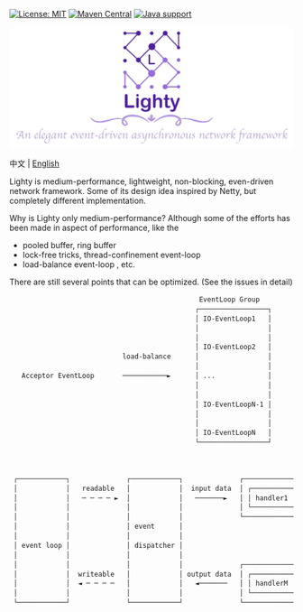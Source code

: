 [![License: MIT](https://img.shields.io/badge/License-MIT-yellow.svg)](https://opensource.org/licenses/MIT)
[![Maven Central](https://maven-badges.herokuapp.com/maven-central/io.github.light0x00/lighty/badge.svg)](https://maven-badges.herokuapp.com/maven-central/io.github.light0x00/lighty-all)
[![Java support](https://img.shields.io/badge/Java-17+-green?logo=java&logoColor=white)](https://openjdk.java.net/)

<p align="center">
    <img src="doc/logo.png" alt="Lighty">
</p>

中文 | [English](./README.en.md)

Lighty is medium-performance, lightweight, non-blocking, even-driven network framework. Some of its design idea inspired by Netty, but completely different implementation.

Why is Lighty only medium-performance?  Although some of the efforts has been made in aspect of performance, like the
- pooled buffer, ring buffer
- lock-free tricks, thread-confinement event-loop
- load-balance event-loop , etc.

There are still several points that can be optimized. (See the issues in detail)



```txt
                                               EventLoop Group
                                              ┌─────────────────┐
                                              │ IO-EventLoop1   │
                                              │                 │
                                              │                 │
                                              │ IO-EventLoop2   │
                            load-balance      │                 │
                                              │                 │
   Acceptor EventLoop       ───────────►      │ ...             │
                                              │                 │
                                              │                 │
                                              │ IO-EventLoopN-1 │
                                              │                 │
                                              │                 │
                                              │ IO-EventLoopN   │
                                              └─────────────────┘
```

```txt
                                                                            inbound handlers pipeline

 ┌────────────┐              ┌────────────┐              ┌─────────────────────────────────────────────────────────────┐
 │            │   readable   │            │  input data  │ ┌──────────┬──────────┬─────────┬─────────────┬───────────┐ │
 │            │   ─ ─ ─ ─ ►  │            │   ───────►   │ │ handler1 │ handler2 │ 。。。   │ handlerN-1  │  handlerN │ │
 │            │              │            │              │ └──────────┴──────────┴─────────┴─────────────┴───────────┘ │
 │            │              │            │              └─────────────────────────────────────────────────────────────┘
 │            │              │ event      │
 │            │              │            │                                           │
 │ event loop │              │ dispatcher │                                           │ write
 │            │              │            │                                           ▼
 │            │              │            │              ┌─────────────────────────────────────────────────────────────┐
 │            │  writeable   │            │ output data  │ ┌──────────┬────────────┬─────────┬───────────┬───────────┐ │
 │            │  ◄ ─ ─ ─ ─   │            │   ◄───────   │ │ handlerM │ handlerM-1 │ 。。。   │ handler2  │  handler1 │ │
 │            │              │            │              │ └──────────┴────────────┴─────────┴───────────┴───────────┘ │
 └────────────┘              └────────────┘              └─────────────────────────────────────────────────────────────┘

                                                                             outbound handlers pipeline
```


## 